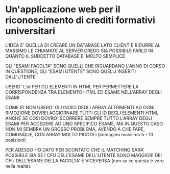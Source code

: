 # Un'applicazione web per il riconoscimento di crediti formativi universitari

L'IDEA E' QUELLA DI CREARE UN DATABASE LATO CLIENT E RIDURRE AL MASSIMO LE CHIAMATE AL SERVER
CREDO SIA POSSIBILE FARLO IN QUANTO IL SUDDETTO DATABASE E' MOLTO SEMPLICE 

GLI "ESAMI FACOLTA" SONO QUELLI CHE RIGUARDANO L'ANNO DI CORSO IN QUESTIONE, GLI "ESAMI UTENTE" SONO
QUELLI INSERITI DALL'UTENTE 

USERO' L'id PER GLI ELEMENTI IN HTML PER PERMETTERE LA CORRISPONDENZA TRA ELEMENTO HTML ED ESAME NELL'ARRAY DEGLI ESAMI 

COME ID NON USERO' GLI INDICI DEGLI ARRAY ALTRIMENTI AD OGNI RIMOZIONE DOVREI AGGIORNARE TUTTI GLI ID DEGLI ELEMENTI HTML
ANCHE SE COSI DOVRO' SCORRERE SEMPRE TUTTO L'ARRAY DEGLI ESAMI PER ACCEDERE AD UNO SPECIFICO ESAME,
MA IN QUESTO CASO NON MI SEMBRA UN GROSSO PROBLEMA,
AVENDO A CHE FARE, COMUNQUE, CON ARRAY MOLTO PICCOLI (immagino massimo 5 - 10 posizioni)

PER ADESSO HO DATO PER SCONTATO CHE IL MATCHING SARA' POSSIBILE SIA SE I CFU DELL'ESAME DELL'UTENTE SONO MAGGIORI DEI CFU DELL'ESAME DELLA FACOLTA' E VICEVERSA (non so se questo è vero nella realtà).
